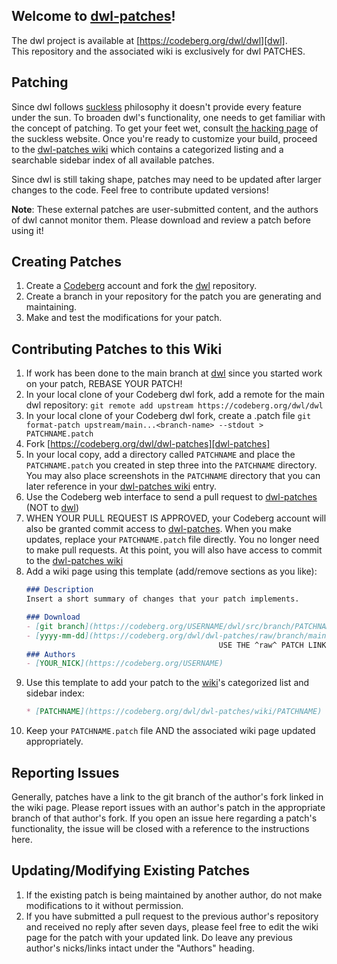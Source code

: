 ## Welcome to [dwl-patches]!  
The dwl project is available at [https://codeberg.org/dwl/dwl][dwl].  
This repository and the associated wiki is exclusively for dwl PATCHES.

## Patching
Since dwl follows [suckless] philosophy it doesn't provide every feature under the sun. To broaden dwl's functionality, one needs to get familiar with the concept of patching. To get your feet wet, consult [the hacking page] of the suckless website. Once you're ready to customize your build, proceed to the [dwl-patches wiki][wiki] which contains a categorized listing and a searchable sidebar index of all available patches.

Since dwl is still taking shape, patches may need to be updated after larger changes to the code. Feel free to contribute updated versions!

**Note**: These external patches are user-submitted content, and the authors of dwl cannot monitor them. Please download and review a patch before using it!  

## Creating Patches
1. Create a [Codeberg] account and fork the [dwl] repository.
2. Create a branch in your repository for the patch you are generating and maintaining. 
3. Make and test the modifications for your patch.

## Contributing Patches to this Wiki
1. If work has been done to the main branch at [dwl] since you started work on your patch, REBASE YOUR PATCH!
2. In your local clone of your Codeberg dwl fork, add a remote for the main dwl repository:
    `git remote add upstream https://codeberg.org/dwl/dwl`
3. In your local clone of your Codeberg dwl fork, create a .patch file
    `git format-patch upstream/main...<branch-name> --stdout > PATCHNAME.patch`
4. Fork [https://codeberg.org/dwl/dwl-patches][dwl-patches]
5. In your local copy, add a directory called `PATCHNAME` and place the `PATCHNAME.patch` you created in step three into the `PATCHNAME` directory. You may also place screenshots in the `PATCHNAME` directory that you can later reference in your [dwl-patches wiki][wiki] entry.
6. Use the Codeberg web interface to send a pull request to [dwl-patches] (NOT to [dwl])
7. WHEN YOUR PULL REQUEST IS APPROVED, your Codeberg account will also be granted commit access to [dwl-patches]. When you make updates, replace your `PATCHNAME.patch` file directly. You no longer need to make pull requests. At this point, you will also have access to commit to the [dwl-patches wiki][wiki]
8. Add a wiki page using this template (add/remove sections as you like):
    ```markdown
    ### Description
    Insert a short summary of changes that your patch implements.

    ### Download
    - [git branch](https://codeberg.org/USERNAME/dwl/src/branch/PATCHNAME)
    - [yyyy-mm-dd](https://codeberg.org/dwl/dwl-patches/raw/branch/main/PATCHNAME/PATCHNAME.patch)
                                               USE THE ^raw^ PATCH LINK HERE
    ### Authors
    - [YOUR_NICK](https://codeberg.org/USERNAME)
    ```
9. Use this template to add your patch to the [wiki]'s categorized list and sidebar index:
    ```markdown
    * [PATCHNAME](https://codeberg.org/dwl/dwl-patches/wiki/PATCHNAME)
    ```
10. Keep your `PATCHNAME.patch` file AND the associated wiki page updated appropriately.

## Reporting Issues
Generally, patches have a link to the git branch of the author's fork linked in the wiki page. Please report issues with an author's patch in the appropriate branch of that author's fork. If you open an issue here regarding a patch's functionality, the issue will be closed with a reference to the instructions here.

## Updating/Modifying Existing Patches
1. If the existing patch is being maintained by another author, do not make modifications to it without permission.
2. If you have submitted a pull request to the previous author's repository and received no reply after seven days, please feel free to edit the wiki page for the patch with your updated link. Do leave any previous author's nicks/links intact under the "Authors" heading.

[dwl-patches]: https://codeberg.org/dwl/dwl-patches
[Codeberg]: https://codeberg.org
[dwl]: https://codeberg.org/dwl/dwl
[wiki]: https://codeberg.org/dwl/dwl-patches/wiki
[suckless]: https://suckless.org/
[the hacking page]: https://suckless.org/hacking/
